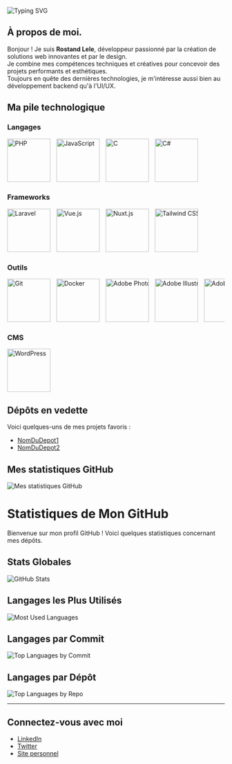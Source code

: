 ![Typing SVG](https://readme-typing-svg.herokuapp.com/?lines=ROSTAND%20LELE&font=Fira+Code&color=00FF00&center=true&vCenter=true&size=30)

## À propos de moi.
Bonjour ! Je suis **Rostand Lele**, développeur passionné par la création de solutions web innovantes et par le design.  
Je combine mes compétences techniques et créatives pour concevoir des projets performants et esthétiques.  
Toujours en quête des dernières technologies, je m'intéresse aussi bien au développement backend qu'à l'UI/UX.

## Ma pile technologique

### Langages
<div style="overflow-x: auto; white-space: nowrap;">
  <img src="https://img.shields.io/badge/PHP-4F5B93?style=flat-square&logo=php" alt="PHP" style="height:100px; margin-right:10px;" />
  <img src="https://img.shields.io/badge/JavaScript-F7DF1E?style=flat-square&logo=javascript" alt="JavaScript" style="height:100px; margin-right:10px;" />
  <img src="https://img.shields.io/badge/C-A8B9CC?style=flat-square&logo=c" alt="C" style="height:100px; margin-right:10px;" />
  <img src="https://img.shields.io/badge/C%23-178600?style=flat-square&logo=csharp" alt="C#" style="height:100px; margin-right:10px;" />
</div>

### Frameworks
<div style="overflow-x: auto; white-space: nowrap;">
  <img src="https://img.shields.io/badge/Laravel-FF2D55?style=flat-square&logo=laravel" alt="Laravel" style="height:100px; margin-right:10px;" />
  <img src="https://img.shields.io/badge/Vue.js-41B883?style=flat-square&logo=vue.js" alt="Vue.js" style="height:100px; margin-right:10px;" />
  <img src="https://img.shields.io/badge/Nuxt.js-00DC82?style=flat-square&logo=nuxt.js" alt="Nuxt.js" style="height:100px; margin-right:10px;" />
  <img src="https://img.shields.io/badge/Tailwind%20CSS-38B2AC?style=flat-square&logo=tailwind-css" alt="Tailwind CSS" style="height:100px; margin-right:10px;" />
</div>

### Outils
<div style="overflow-x: auto; white-space: nowrap;">
  <img src="https://img.shields.io/badge/Git-F05032?style=flat-square&logo=git" alt="Git" style="height:100px; margin-right:10px;" />
  <img src="https://img.shields.io/badge/Docker-2496ED?style=flat-square&logo=docker" alt="Docker" style="height:100px; margin-right:10px;" />
  <img src="https://img.shields.io/badge/Adobe%20Photoshop-31A8FF?style=flat-square&logo=adobe-photoshop" alt="Adobe Photoshop" style="height:100px; margin-right:10px;" />
  <img src="https://img.shields.io/badge/Adobe%20Illustrator-FF9A00?style=flat-square&logo=adobe-illustrator" alt="Adobe Illustrator" style="height:100px; margin-right:10px;" />
  <img src="https://img.shields.io/badge/Adobe%20InDesign-E03C31?style=flat-square&logo=adobe-indesign" alt="Adobe InDesign" style="height:100px; margin-right:10px;" />
  <img src="https://img.shields.io/badge/Adobe%20XD-FF61F6?style=flat-square&logo=adobe-xd" alt="Adobe XD" style="height:100px; margin-right:10px;" />
</div>

### CMS
<div style="overflow-x: auto; white-space: nowrap;">
  <img src="https://img.shields.io/badge/WordPress-21759B?style=flat-square&logo=wordpress" alt="WordPress" style="height:100px; margin-right:10px;" />
</div>

## Dépôts en vedette
Voici quelques-uns de mes projets favoris :  
- [NomDuDepot1](lien-vers-le-depot)  
- [NomDuDepot2](lien-vers-le-depot)

## Mes statistiques GitHub
![Mes statistiques GitHub](https://github-readme-stats.vercel.app/api?username=rosto-infinity&show_icons=true&theme=radical)
# Statistiques de Mon GitHub

Bienvenue sur mon profil GitHub ! Voici quelques statistiques concernant mes dépôts.

## Stats Globales

![GitHub Stats](https://github-readme-stats.vercel.app/api?username=rosto-infinity&show_icons=true&theme=radical)

## Langages les Plus Utilisés

![Most Used Languages](https://github-readme-stats.vercel.app/api/top-langs/?username=rosto-infinity&layout=compact&theme=radical)

## Langages par Commit

![Top Languages by Commit](https://github-readme-stats.vercel.app/api/top-langs/?username=rosto-infinity&count_private=true&theme=radical)

## Langages par Dépôt

![Top Languages by Repo](https://github-readme-stats.vercel.app/api/top-langs/?username=rosto-infinity&langs_count=10&theme=radical)

---

## Connectez-vous avec moi
- [LinkedIn](https://www.linkedin.com/in/lelerostand/)
- [Twitter](https://x.com/Rostandlele)
- [Site personnel](lien-vers-votre-site)
